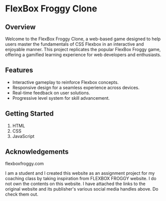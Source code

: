 # FlexBox Froggy Clone

## Overview

Welcome to the FlexBox Froggy Clone, a web-based game designed to help users master the fundamentals of CSS Flexbox in an interactive and enjoyable manner. This project replicates the popular FlexBox Froggy game, offering a gamified learning experience for web developers and enthusiasts.

## Features

- Interactive gameplay to reinforce Flexbox concepts.
- Responsive design for a seamless experience across devices.
- Real-time feedback on user solutions.
- Progressive level system for skill advancement.

## Getting Started

1. HTML
2. CSS
3. JavaScript

## Acknowledgements

flexboxfroggy.com

I am a student and I created this website as an assignment project for my coaching class by taking inspiration from FLEXBOX FROGGY website. I do not own the contents on this website. I have attached the links to the original website and its publisher's various social media handles above. Do check them out.
